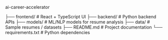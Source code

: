 ai-career-accelerator

├── frontend/          # React + TypeScript UI
├── backend/           # Python backend APIs
├── models/            # ML/NLP models for resume analysis
├── data/              # Sample resumes / datasets
├── README.md          # Project documentation
└── requirements.txt   # Python dependencies

